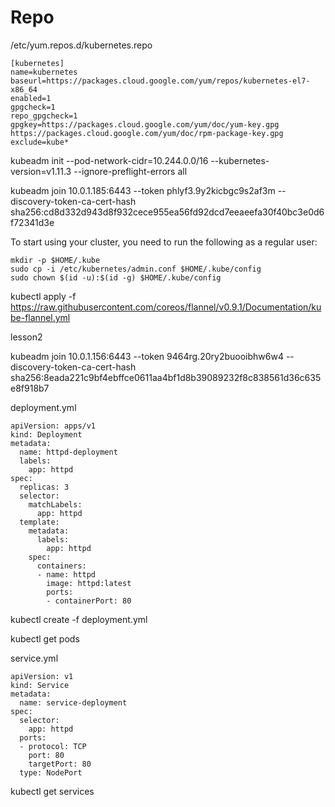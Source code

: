 # Repo
/etc/yum.repos.d/kubernetes.repo 
```
[kubernetes]
name=kubernetes
baseurl=https://packages.cloud.google.com/yum/repos/kubernetes-el7-x86_64
enabled=1
gpgcheck=1
repo_gpgcheck=1
gpgkey=https://packages.cloud.google.com/yum/doc/yum-key.gpg https://packages.cloud.google.com/yum/doc/rpm-package-key.gpg
exclude=kube*
```

kubeadm init --pod-network-cidr=10.244.0.0/16 --kubernetes-version=v1.11.3 --ignore-preflight-errors all

kubeadm join 10.0.1.185:6443 --token phlyf3.9y2kicbgc9s2af3m --discovery-token-ca-cert-hash sha256:cd8d332d943d8f932cece955ea56fd92dcd7eeaeefa30f40bc3e0d6f72341d3e

To start using your cluster, you need to run the following as a regular user:
```
mkdir -p $HOME/.kube
sudo cp -i /etc/kubernetes/admin.conf $HOME/.kube/config
sudo chown $(id -u):$(id -g) $HOME/.kube/config
```

kubectl apply -f https://raw.githubusercontent.com/coreos/flannel/v0.9.1/Documentation/kube-flannel.yml

lesson2

kubeadm join 10.0.1.156:6443 --token 9464rg.20ry2buooibhw6w4 --discovery-token-ca-cert-hash sha256:8eada221c9bf4ebffce0611aa4bf1d8b39089232f8c838561d36c635e8f918b7

deployment.yml
```
apiVersion: apps/v1
kind: Deployment
metadata:
  name: httpd-deployment
  labels:
    app: httpd
spec:
  replicas: 3
  selector:
    matchLabels:
      app: httpd
  template:
    metadata:
      labels:
        app: httpd
    spec:
      containers:
      - name: httpd
        image: httpd:latest
        ports:
        - containerPort: 80
```
kubectl create -f deployment.yml


kubectl get pods


service.yml
```
apiVersion: v1
kind: Service
metadata:
  name: service-deployment
spec:
  selector:
    app: httpd
  ports:
  - protocol: TCP
    port: 80
    targetPort: 80
  type: NodePort
```
kubectl get services